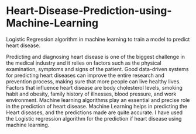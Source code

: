 # Heart-Disease-Prediction-using-Machine-Learning
Logistic Regression algorithm in machine learning to train a model to predict heart disease.

Predicting and diagnosing heart disease is one of the biggest challenge in the medical industry and it relies on factors such as the physical examination, symptoms and signs of the patient. Good data-driven systems for predicting heart diseases can improve the entire research and prevention process, making sure that more people can live healthy lives. Factors that influence heart disease are body cholesterol levels, smoking habit and obesity, family history of illnesses, blood pressure, and work environment. Machine learning algorithms play an essential and precise role in the prediction of heart disease.  Machine Learning helps in predicting the Heart diseases, and the predictions made are quite accurate. I have used the Logistic regression algorithm for the prediction if heart disease using machine learning.
